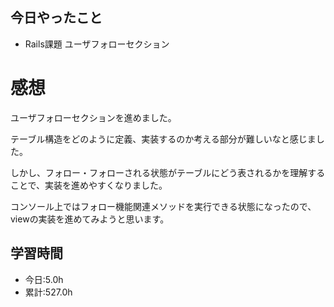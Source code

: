 ## 今日やったこと
- Rails課題 ユーザフォローセクション

# 感想
ユーザフォローセクションを進めました。

テーブル構造をどのように定義、実装するのか考える部分が難しいなと感じました。

しかし、フォロー・フォローされる状態がテーブルにどう表されるかを理解することで、実装を進めやすくなりました。

コンソール上ではフォロー機能関連メソッドを実行できる状態になったので、viewの実装を進めてみようと思います。

## 学習時間
- 今日:5.0h
- 累計:527.0h
